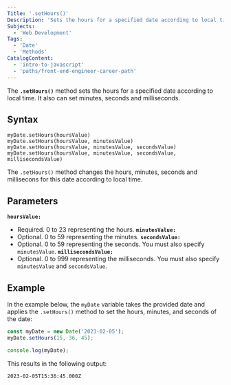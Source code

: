 ```yaml
---
Title: '.setHours()'
Description: 'Sets the hours for a specified date according to local time.'
Subjects:
  - 'Web Development'
Tags:
  - 'Date'
  - 'Methods'
CatalogContent:
  - 'intro-to-javascript'
  - 'paths/front-end-engineer-career-path'
---
```


The **`.setHours()`** method sets the hours for a specified date according to local time. It also can set minutes, seconds and milliseconds.

## Syntax

```pseudo
myDate.setHours(hoursValue)
myDate.setHours(hoursValue, minutesValue)
myDate.setHours(hoursValue, minutesValue, secondsValue)
myDate.setHours(hoursValue, minutesValue, secondsValue, millisecondsValue)
```

The `.setHours()` method changes the hours, minutes, seconds and millisecons for this date according to local time.

## Parameters

**`hoursValue:`** 
- Required. 0 to 23 representing the hours.
**`minutesValue:`**
- Optional. 0 to 59 representing the minutes.
**`secondsValue:`**
- Optional. 0 to 59 representing the seconds. You must also specify `minutesValue`.
**`millisecondsValue:`**
- Optional. 0 to 999 representing the milliseconds. You must also specify `minutesValue` and `secondsValue`.

## Example

In the example below, the `myDate` variable takes the provided date and applies the `.setHours()` method to set the hours, minutes, and seconds of the date:

```js
const myDate = new Date('2023-02-05');
myDate.setHours(15, 36, 45);

console.log(myDate);
```

This results in the following output:

```shell
2023-02-05T15:36:45.000Z
```

